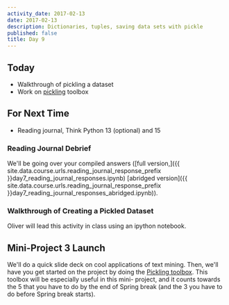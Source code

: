 ```yaml
---
activity_date: 2017-02-13
date: 2017-02-13
description: Dictionaries, tuples, saving data sets with pickle
published: false
title: Day 9
---
```


## Today

* Walkthrough of pickling a dataset
* Work on [pickling](/project-toolbox/pickling) toolbox

## For Next Time

* Reading journal, Think Python 13 (optional) and 15

### Reading Journal Debrief

We'll be going over your compiled answers ([full
version,]({{ site.data.course.urls.reading_journal_response_prefix }}day7_reading_journal_responses.ipynb)
[abridged
version]({{ site.data.course.urls.reading_journal_response_prefix }}day7_reading_journal_responses_abridged.ipynb)).

### Walkthrough of Creating a Pickled Dataset

Oliver will lead this activity in class using an ipython notebook.

## Mini-Project 3 Launch

We'll do a quick slide deck on cool applications of text mining. Then, we'll
have you get started on the project by doing the [Pickling toolbox](/project-toolbox/pickling). This toolbox will be especially useful in this mini-
project, and it counts towards the 5 that you have to do by the end of Spring
break (and the 3 you have to do before Spring break starts).
